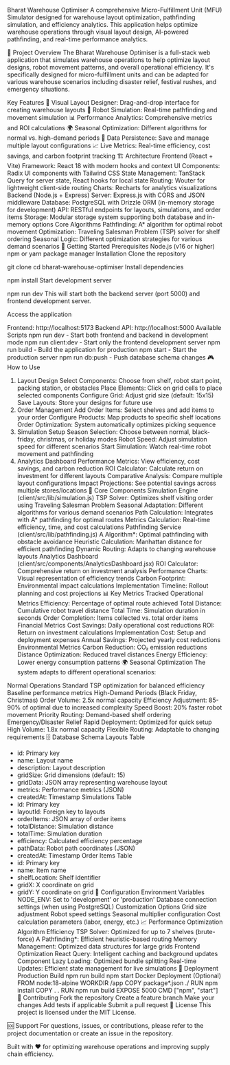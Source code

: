 Bharat Warehouse Optimiser
A comprehensive Micro-Fulfillment Unit (MFU) Simulator designed for warehouse layout optimization, pathfinding simulation, and efficiency analytics. This application helps optimize warehouse operations through visual layout design, AI-powered pathfinding, and real-time performance analytics.

🎯 Project Overview
The Bharat Warehouse Optimiser is a full-stack web application that simulates warehouse operations to help optimize layout designs, robot movement patterns, and overall operational efficiency. It's specifically designed for micro-fulfillment units and can be adapted for various warehouse scenarios including disaster relief, festival rushes, and emergency situations.

Key Features
🎨 Visual Layout Designer: Drag-and-drop interface for creating warehouse layouts
🤖 Robot Simulation: Real-time pathfinding and movement simulation
📊 Performance Analytics: Comprehensive metrics and ROI calculations
🌍 Seasonal Optimization: Different algorithms for normal vs. high-demand periods
💾 Data Persistence: Save and manage multiple layout configurations
📈 Live Metrics: Real-time efficiency, cost savings, and carbon footprint tracking
🏗️ Architecture
Frontend (React + Vite)
Framework: React 18 with modern hooks and context
UI Components: Radix UI components with Tailwind CSS
State Management: TanStack Query for server state, React hooks for local state
Routing: Wouter for lightweight client-side routing
Charts: Recharts for analytics visualizations
Backend (Node.js + Express)
Server: Express.js with CORS and JSON middleware
Database: PostgreSQL with Drizzle ORM (in-memory storage for development)
API: RESTful endpoints for layouts, simulations, and order items
Storage: Modular storage system supporting both database and in-memory options
Core Algorithms
Pathfinding: A* algorithm for optimal robot movement
Optimization: Traveling Salesman Problem (TSP) solver for shelf ordering
Seasonal Logic: Different optimization strategies for various demand scenarios
🚀 Getting Started
Prerequisites
Node.js (v16 or higher)
npm or yarn package manager
Installation
Clone the repository

git clone <repository-url>
cd bharat-warehouse-optimiser
Install dependencies

npm install
Start development server

npm run dev
This will start both the backend server (port 5000) and frontend development server.

Access the application

Frontend: http://localhost:5173
Backend API: http://localhost:5000
Available Scripts
npm run dev - Start both frontend and backend in development mode
npm run client:dev - Start only the frontend development server
npm run build - Build the application for production
npm start - Start the production server
npm run db:push - Push database schema changes
🎮 How to Use
1. Layout Design
Select Components: Choose from shelf, robot start point, packing station, or obstacles
Place Elements: Click on grid cells to place selected components
Configure Grid: Adjust grid size (default: 15x15)
Save Layouts: Store your designs for future use
2. Order Management
Add Order Items: Select shelves and add items to your order
Configure Products: Map products to specific shelf locations
Order Optimization: System automatically optimizes picking sequence
3. Simulation Setup
Season Selection: Choose between normal, black-friday, christmas, or holiday modes
Robot Speed: Adjust simulation speed for different scenarios
Start Simulation: Watch real-time robot movement and pathfinding
4. Analytics Dashboard
Performance Metrics: View efficiency, cost savings, and carbon reduction
ROI Calculator: Calculate return on investment for different layouts
Comparative Analysis: Compare multiple layout configurations
Impact Projections: See potential savings across multiple stores/locations
🧠 Core Components
Simulation Engine (client/src/lib/simulation.js)
TSP Solver: Optimizes shelf visiting order using Traveling Salesman Problem
Seasonal Adaptation: Different algorithms for various demand scenarios
Path Calculation: Integrates with A* pathfinding for optimal routes
Metrics Calculation: Real-time efficiency, time, and cost calculations
Pathfinding Service (client/src/lib/pathfinding.js)
A Algorithm*: Optimal pathfinding with obstacle avoidance
Heuristic Calculation: Manhattan distance for efficient pathfinding
Dynamic Routing: Adapts to changing warehouse layouts
Analytics Dashboard (client/src/components/AnalyticsDashboard.jsx)
ROI Calculator: Comprehensive return on investment analysis
Performance Charts: Visual representation of efficiency trends
Carbon Footprint: Environmental impact calculations
Implementation Timeline: Rollout planning and cost projections
📊 Key Metrics Tracked
Operational Metrics
Efficiency: Percentage of optimal route achieved
Total Distance: Cumulative robot travel distance
Total Time: Simulation duration in seconds
Order Completion: Items collected vs. total order items
Financial Metrics
Cost Savings: Daily operational cost reductions
ROI: Return on investment calculations
Implementation Cost: Setup and deployment expenses
Annual Savings: Projected yearly cost reductions
Environmental Metrics
Carbon Reduction: CO₂ emission reductions
Distance Optimization: Reduced travel distances
Energy Efficiency: Lower energy consumption patterns
🌍 Seasonal Optimization
The system adapts to different operational scenarios:

Normal Operations
Standard TSP optimization for balanced efficiency
Baseline performance metrics
High-Demand Periods (Black Friday, Christmas)
Order Volume: 2.5x normal capacity
Efficiency Adjustment: 85-90% of optimal due to increased complexity
Speed Boost: 20% faster robot movement
Priority Routing: Demand-based shelf ordering
Emergency/Disaster Relief
Rapid Deployment: Optimized for quick setup
High Volume: 1.8x normal capacity
Flexible Routing: Adaptable to changing requirements
🗄️ Database Schema
Layouts Table
- id: Primary key
- name: Layout name
- description: Layout description
- gridSize: Grid dimensions (default: 15)
- gridData: JSON array representing warehouse layout
- metrics: Performance metrics (JSON)
- createdAt: Timestamp
Simulations Table
- id: Primary key
- layoutId: Foreign key to layouts
- orderItems: JSON array of order items
- totalDistance: Simulation distance
- totalTime: Simulation duration
- efficiency: Calculated efficiency percentage
- pathData: Robot path coordinates (JSON)
- createdAt: Timestamp
Order Items Table
- id: Primary key
- name: Item name
- shelfLocation: Shelf identifier
- gridX: X coordinate on grid
- gridY: Y coordinate on grid
🔧 Configuration
Environment Variables
NODE_ENV: Set to 'development' or 'production'
Database connection settings (when using PostgreSQL)
Customization Options
Grid size adjustment
Robot speed settings
Seasonal multiplier configuration
Cost calculation parameters (labor, energy, etc.)
📈 Performance Optimization
Algorithm Efficiency
TSP Solver: Optimized for up to 7 shelves (brute-force)
A Pathfinding*: Efficient heuristic-based routing
Memory Management: Optimized data structures for large grids
Frontend Optimization
React Query: Intelligent caching and background updates
Component Lazy Loading: Optimized bundle splitting
Real-time Updates: Efficient state management for live simulations
🚀 Deployment
Production Build
npm run build
npm start
Docker Deployment (Optional)
FROM node:18-alpine
WORKDIR /app
COPY package*.json ./
RUN npm install
COPY . .
RUN npm run build
EXPOSE 5000
CMD ["npm", "start"]
🤝 Contributing
Fork the repository
Create a feature branch
Make your changes
Add tests if applicable
Submit a pull request
📝 License
This project is licensed under the MIT License.

🆘 Support
For questions, issues, or contributions, please refer to the project documentation or create an issue in the repository.

Built with ❤️ for optimizing warehouse operations and improving supply chain efficiency.
